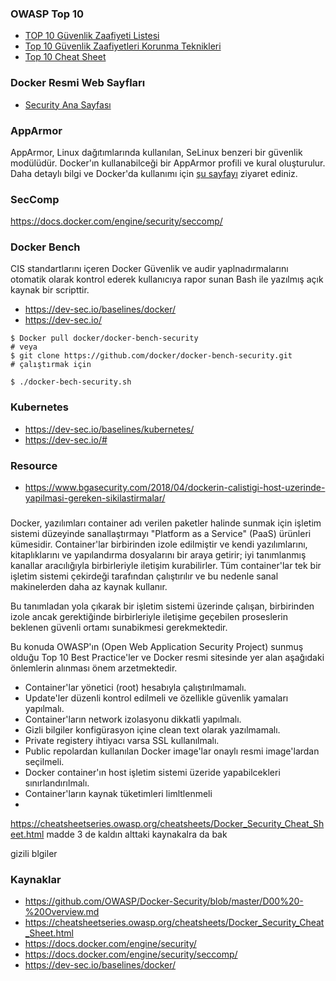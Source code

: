 ### OWASP Top 10

- [TOP 10 Güvenlik Zaafiyeti Listesi](https://github.com/OWASP/Docker-Security/blob/master/D00%20-%20Overview.md)
- [Top 10 Güvenlik Zaafiyetleri Korunma Teknikleri](https://github.com/OWASP/Docker-Security)
- [Top 10 Cheat Sheet](https://cheatsheetseries.owasp.org/cheatsheets/Docker_Security_Cheat_Sheet.html)


### Docker Resmi Web Sayfları

- [Security Ana Sayfası](https://docs.docker.com/engine/security/)



### AppArmor

AppArmor, Linux dağıtımlarında kullanılan, SeLinux benzeri bir güvenlik modülüdür. Docker'ın kullanabilceği bir AppArmor profili ve kural oluşturulur. Daha detaylı bilgi ve Docker'da  kullanımı için [şu sayfayı](AppArmour.md) ziyaret ediniz.

### SecComp

https://docs.docker.com/engine/security/seccomp/


### Docker Bench 

CIS standartlarını içeren Docker Güvenlik ve audir yaplnadırmalarını otomatik olarak kontrol ederek kullanıcıya rapor sunan Bash ile yazılmış açık kaynak bir scripttir.

- https://dev-sec.io/baselines/docker/
- https://dev-sec.io/

```
$ Docker pull docker/docker-bench-security
# veya
$ git clone https://github.com/docker/docker-bench-security.git
# çalıştırmak için

$ ./docker-bech-security.sh

```


### Kubernetes

- https://dev-sec.io/baselines/kubernetes/
- https://dev-sec.io/#



### Resource

- https://www.bgasecurity.com/2018/04/dockerin-calistigi-host-uzerinde-yapilmasi-gereken-sikilastirmalar/


### 

Docker, yazılımları container adı verilen paketler halinde sunmak için işletim sistemi düzeyinde sanallaştırmayı "Platform as a Service" (PaaS) ürünleri kümesidir. Container'lar birbirinden izole edilmiştir ve kendi yazılımlarını, kitaplıklarını ve yapılandırma dosyalarını bir araya getirir; iyi tanımlanmış kanallar aracılığıyla birbirleriyle iletişim kurabilirler. Tüm container'lar tek bir işletim sistemi çekirdeği tarafından çalıştırılır ve bu nedenle sanal makinelerden daha az kaynak kullanır.

Bu tanımladan yola çıkarak bir işletim sistemi üzerinde çalışan, birbirinden izole ancak gerektiğinde birbirleriyle iletişime geçebilen proseslerin beklenen güvenli ortamı sunabikmesi gerekmektedir.

Bu konuda OWASP'ın (Open Web Application Security Project) sunmuş olduğu Top 10 Best Practice'ler ve Docker resmi sitesinde yer alan aşağıdaki önlemlerin alınması önem arzetmektedir.

- Container'lar yönetici (root) hesabıyla çalıştırılmamalı.
- Update'ler düzenli kontrol edilmeli ve özellikle güvenlik yamaları yapılmalı.
- Container'ların network izolasyonu dikkatli yapılmalı.
- Gizli bilgiler konfigürasyon içine clean text olarak yazılmamalı.
- Private registery ihtiyacı varsa SSL kullanılmalı.
- Public repolardan kullanılan Docker image'lar onaylı resmi image'lardan seçilmeli.
- Docker container'ın host işletim sistemi üzeride yapabilcekleri sınırlandırılmalı.
- Container'ların kaynak tüketimleri limltlenmeli
-  

https://cheatsheetseries.owasp.org/cheatsheets/Docker_Security_Cheat_Sheet.html madde 3 de kaldın alttaki kaynakalra da bak


gizili blgiler  

### Kaynaklar
- https://github.com/OWASP/Docker-Security/blob/master/D00%20-%20Overview.md
- https://cheatsheetseries.owasp.org/cheatsheets/Docker_Security_Cheat_Sheet.html
- https://docs.docker.com/engine/security/
- https://docs.docker.com/engine/security/seccomp/
- https://dev-sec.io/baselines/docker/
